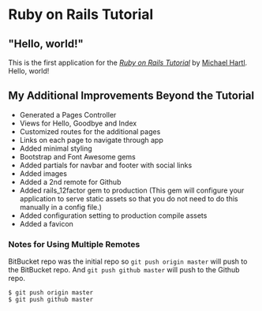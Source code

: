 # Ruby on Rails Tutorial

## "Hello, world!"

This is the first application for the
[*Ruby on Rails Tutorial*](http://www.railstutorial.org/)
by [Michael Hartl](http://www.michaelhartl.com/). Hello, world!

## My Additional Improvements Beyond the Tutorial

* Generated a Pages Controller
* Views for Hello, Goodbye and Index
* Customized routes for the additional pages
* Links on each page to navigate through app
* Added minimal styling
* Bootstrap and Font Awesome gems
* Added partials for navbar and footer with social links
* Added images
* Added a 2nd remote for Github
* Added rails_12factor gem to production (This gem will configure your application to serve static assets so that you do not need to do this manually in a config file.)
* Added configuration setting to production compile assets
* Added a favicon

### Notes for Using Multiple Remotes

BitBucket repo was the initial repo so ``` git push origin master ``` will push to the BitBucket repo.
And ```git push github master``` will push to the Github repo.

```
$ git push origin master
$ git push github master
```